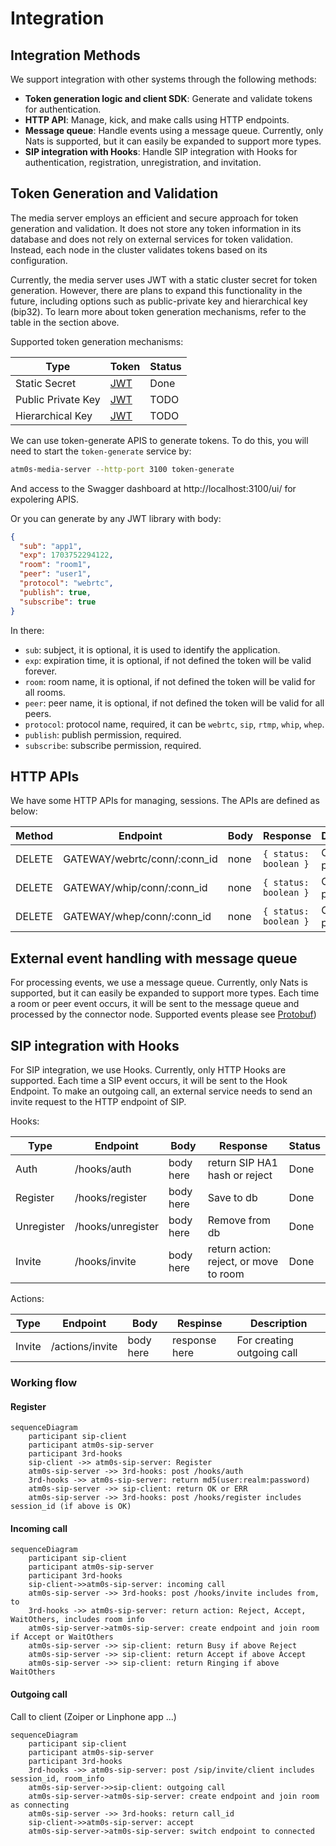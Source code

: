 # Integration

## Integration Methods

We support integration with other systems through the following methods:

- **Token generation logic and client SDK**: Generate and validate tokens for authentication.
- **HTTP API**: Manage, kick, and make calls using HTTP endpoints.
- **Message queue**: Handle events using a message queue. Currently, only Nats is supported, but it can easily be expanded to support more types.
- **SIP integration with Hooks**: Handle SIP integration with Hooks for authentication, registration, unregistration, and invitation.

## Token Generation and Validation

The media server employs an efficient and secure approach for token generation and validation. It does not store any token information in its database and does not rely on external services for token validation. Instead, each node in the cluster validates tokens based on its configuration.

Currently, the media server uses JWT with a static cluster secret for token generation. However, there are plans to expand this functionality in the future, including options such as public-private key and hierarchical key (bip32).
To learn more about token generation mechanisms, refer to the table in the section above.

Supported token generation mechanisms:

| Type | Token | Status |
| --- | --- | --- |
| Static Secret | [JWT](https://jwt.io/) | Done |
| Public Private Key | [JWT](https://jwt.io/) | TODO |
| Hierarchical Key | [JWT](https://jwt.io/) | TODO |

We can use token-generate APIS to generate tokens. To do this, you will need to start the `token-generate` service by:

```bash
atm0s-media-server --http-port 3100 token-generate
```
And access to the Swagger dashboard at http://localhost:3100/ui/ for expolering APIS.

Or you can generate by any JWT library with body:

```json
{
  "sub": "app1",
  "exp": 1703752294122,
  "room": "room1",
  "peer": "user1",
  "protocol": "webrtc",
  "publish": true,
  "subscribe": true
}
```

In there:

- `sub`: subject, it is optional, it is used to identify the application.
- `exp`: expiration time, it is optional, if not defined the token will be valid forever.
- `room`: room name, it is optional, if not defined the token will be valid for all rooms.
- `peer`: peer name, it is optional, if not defined the token will be valid for all peers.
- `protocol`: protocol name, required, it can be `webrtc`, `sip`, `rtmp`, `whip`, `whep`.
- `publish`: publish permission, required.
- `subscribe`: subscribe permission, required.

## HTTP APIs

We have some HTTP APIs for managing, sessions. The APIs are defined as below:

| Method | Endpoint | Body | Response | Description |
| --- | --- | --- | --- | --- |
| DELETE | GATEWAY/webrtc/conn/:conn_id | none | `{ status: boolean }` | Close a peer |
| DELETE | GATEWAY/whip/conn/:conn_id | none | `{ status: boolean }` | Close a peer |
| DELETE | GATEWAY/whep/conn/:conn_id | none | `{ status: boolean }` | Close a peer |

## External event handling with message queue

For processing events, we use a message queue. Currently, only Nats is supported, but it can easily be expanded to support more types. Each time a room or peer event occurs, it will be sent to the message queue and processed by the connector node.
Supported events please see [Protobuf](/packages/protocol/src/media_endpoint_log.proto))

## SIP integration with Hooks

For SIP integration, we use Hooks. Currently, only HTTP Hooks are supported. Each time a SIP event occurs, it will be sent to the Hook Endpoint. To make an outgoing call, an external service needs to send an invite request to the HTTP endpoint of SIP.

Hooks:

| Type | Endpoint | Body | Response | Status |
| --- | --- | --- | --- | --- |
| Auth | /hooks/auth | body here | return SIP HA1 hash or reject | Done |
| Register | /hooks/register | body here | Save to db  | Done |
| Unregister | /hooks/unregister | body here | Remove from db | Done |
| Invite | /hooks/invite | body here | return action: reject, or move to room | Done |

Actions:

| Type | Endpoint| Body | Respinse | Description |
| --- | --- | --- | --- | --- |
| Invite | /actions/invite | body here | response here | For creating outgoing call |


### Working flow

#### Register

```mermaid
sequenceDiagram
    participant sip-client
    participant atm0s-sip-server
    participant 3rd-hooks
    sip-client ->> atm0s-sip-server: Register
    atm0s-sip-server ->> 3rd-hooks: post /hooks/auth
    3rd-hooks ->> atm0s-sip-server: return md5(user:realm:password)
    atm0s-sip-server ->> sip-client: return OK or ERR
    atm0s-sip-server ->> 3rd-hooks: post /hooks/register includes session_id (if above is OK)
```

#### Incoming call

```mermaid
sequenceDiagram
    participant sip-client
    participant atm0s-sip-server
    participant 3rd-hooks
    sip-client->>atm0s-sip-server: incoming call
    atm0s-sip-server ->> 3rd-hooks: post /hooks/invite includes from, to
    3rd-hooks ->> atm0s-sip-server: return action: Reject, Accept, WaitOthers, includes room info
    atm0s-sip-server->atm0s-sip-server: create endpoint and join room if Accept or WaitOthers
    atm0s-sip-server ->> sip-client: return Busy if above Reject
    atm0s-sip-server ->> sip-client: return Accept if above Accept
    atm0s-sip-server ->> sip-client: return Ringing if above WaitOthers
```

#### Outgoing call

Call to client (Zoiper or Linphone app ...)

```mermaid
sequenceDiagram
    participant sip-client
    participant atm0s-sip-server
    participant 3rd-hooks
    3rd-hooks ->> atm0s-sip-server: post /sip/invite/client includes session_id, room_info
    atm0s-sip-server->>sip-client: outgoing call
    atm0s-sip-server->atm0s-sip-server: create endpoint and join room as connecting
    atm0s-sip-server ->> 3rd-hooks: return call_id
    sip-client->>atm0s-sip-server: accept
    atm0s-sip-server->atm0s-sip-server: switch endpoint to connected
```